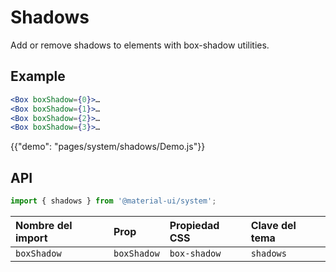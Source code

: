 # Shadows

<p class="description">Add or remove shadows to elements with box-shadow utilities.</p>

## Example

```jsx
<Box boxShadow={0}>…
<Box boxShadow={1}>…
<Box boxShadow={2}>…
<Box boxShadow={3}>…
```

{{"demo": "pages/system/shadows/Demo.js"}}

## API

```js
import { shadows } from '@material-ui/system';
```

| Nombre del import | Prop        | Propiedad CSS | Clave del tema |
| :---------------- | :---------- | :------------ | :------------- |
| `boxShadow`       | `boxShadow` | `box-shadow`  | `shadows`      |
